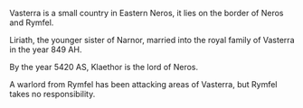 Vasterra is a small country in Eastern Neros, it lies on the border of Neros and Rymfel. 

Liriath, the younger sister of Narnor, married into the royal family of Vasterra in the year 849 AH. 

By the year 5420 AS, Klaethor is the lord of Neros.

A warlord from Rymfel has been attacking areas of Vasterra, but Rymfel takes no responsibility.